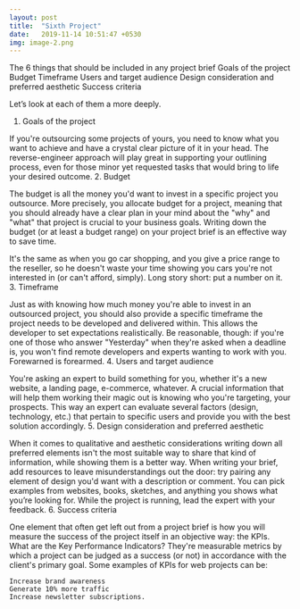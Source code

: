 ```yaml
---
layout: post
title:  "Sixth Project"
date:   2019-11-14 10:51:47 +0530
img: image-2.png
---
```


The 6 things that should be included in any project brief
    Goals of the project
    Budget
    Timeframe
    Users and target audience
    Design consideration and preferred aesthetic
    Success criteria

Let’s look at each of them a more deeply.
1. Goals of the project

If you're outsourcing some projects of yours, you need to know what you want to achieve and have a crystal clear picture of it in your head. The reverse-engineer approach will play great in supporting your outlining process, even for those minor yet requested tasks that would bring to life your desired outcome.
2. Budget

The budget is all the money you'd want to invest in a specific project you outsource. More precisely, you allocate budget for a project, meaning that you should already have a clear plan in your mind about the "why" and "what" that project is crucial to your business goals. Writing down the budget (or at least a budget range) on your project brief is an effective way to save time.

It's the same as when you go car shopping, and you give a price range to the reseller, so he doesn't waste your time showing you cars you're not interested in (or can't afford, simply).
Long story short: put a number on it.
3. Timeframe

Just as with knowing how much money you're able to invest in an outsourced project, you should also provide a specific timeframe the project needs to be developed and delivered within. This allows the developer to set expectations realistically. Be reasonable, though: if you're one of those who answer "Yesterday" when they're asked when a deadline is, you won't find remote developers and experts wanting to work with you. Forewarned is forearmed.
4. Users and target audience

You're asking an expert to build something for you, whether it's a new website, a landing page, e-commerce, whatever. A crucial information that will help them working their magic out is knowing who you're targeting, your prospects. This way an expert can evaluate several factors (design, technology, etc.) that pertain to specific users and provide you with the best solution accordingly.
5. Design consideration and preferred aesthetic

When it comes to qualitative and aesthetic considerations writing down all preferred elements isn't the most suitable way to share that kind of information, while showing them is a better way. When writing your brief, add resources to leave misunderstandings out the door: try pairing any element of design you'd want with a description or comment. You can pick examples from websites, books, sketches, and anything you shows what you’re looking for. While the project is running, lead the expert with your feedback.
6. Success criteria

One element that often get left out from a project brief is how you will measure the success of the project itself in an objective way: the KPIs. What are the Key Performance Indicators? They're measurable metrics by which a project can be judged as a success (or not) in accordance with the client's primary goal. Some examples of KPIs for web projects can be:

    Increase brand awareness
    Generate 10% more traffic
    Increase newsletter subscriptions.
